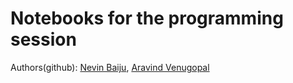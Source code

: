 # Notebooks for the programming session

Authors(github): [Nevin Baiju](https://github.com/nevinbaiju), [Aravind Venugopal](https://github.com/Aravind1444)
